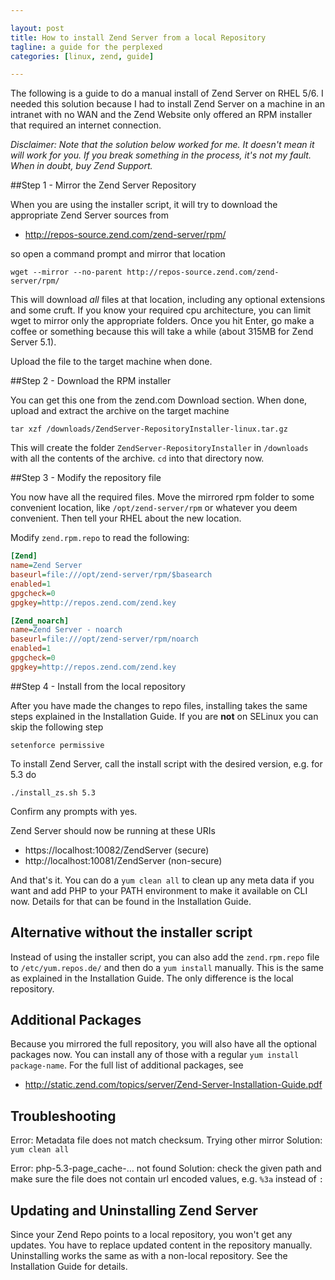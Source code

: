 ```yaml
---

layout: post
title: How to install Zend Server from a local Repository
tagline: a guide for the perplexed
categories: [linux, zend, guide]

---
```


The following is a guide to do a manual install of Zend Server on RHEL 5/6. I needed this solution because I had to install Zend Server on a machine in an intranet with no WAN and the Zend Website only offered an RPM installer that required an internet connection.

*Disclaimer: Note that the solution below worked for me. It doesn't mean it will work for you. If you break something in the process, it's not my fault. When in doubt, buy Zend Support.*

##Step 1 - Mirror the Zend Server Repository

When you are using the installer script, it will try to download the appropriate Zend Server sources from

- http://repos-source.zend.com/zend-server/rpm/

so open a command prompt and mirror that location

    wget --mirror --no-parent http://repos-source.zend.com/zend-server/rpm/

This will download *all* files at that location, including any optional extensions and some cruft. If you know
your required cpu architecture, you can limit wget to mirror only the appropriate folders. Once you hit Enter,
go make a coffee or something because this will take a while (about 315MB for Zend Server 5.1).

Upload the file to the target machine when done.

##Step 2 - Download the RPM installer

You can get this one from the zend.com Download section. When done, upload and extract the archive on the target machine

    tar xzf /downloads/ZendServer-RepositoryInstaller-linux.tar.gz

This will create the folder `ZendServer-RepositoryInstaller` in `/downloads` with all the contents of the archive.
`cd` into that directory now.

##Step 3 - Modify the repository file

You now have all the required files. Move the mirrored rpm folder to some convenient location, like
`/opt/zend-server/rpm` or whatever you deem convenient. Then tell your RHEL about the new location.

Modify `zend.rpm.repo` to read the following:

```ini
[Zend]
name=Zend Server
baseurl=file:///opt/zend-server/rpm/$basearch
enabled=1
gpgcheck=0
gpgkey=http://repos.zend.com/zend.key

[Zend_noarch]
name=Zend Server - noarch
baseurl=file:///opt/zend-server/rpm/noarch
enabled=1
gpgcheck=0
gpgkey=http://repos.zend.com/zend.key
```

##Step 4 - Install from the local repository

After you have made the changes to repo files, installing takes the same steps explained in the
Installation Guide. If you are **not** on SELinux you can skip the following step

    setenforce permissive

To install Zend Server, call the install script with the desired version, e.g. for 5.3 do

    ./install_zs.sh 5.3

Confirm any prompts with yes.

Zend Server should now be running at these URIs

- https://localhost:10082/ZendServer (secure)
- http://localhost:10081/ZendServer (non-secure)

And that's it. You can do a `yum clean all` to clean up any meta data if you want and add PHP to your PATH environment to make it available on CLI now. Details for that can be found in the Installation Guide.

## Alternative without the installer script

Instead of using the installer script, you can also add the `zend.rpm.repo` file to `/etc/yum.repos.de/` and then do a `yum install` manually. This is the same as explained in the Installation Guide. The only difference is the local repository.

## Additional Packages

Because you mirrored the full repository, you will also have all the optional packages now. You can install any
of those with a regular `yum install package-name`. For the full list of additional packages, see

- http://static.zend.com/topics/server/Zend-Server-Installation-Guide.pdf

## Troubleshooting

Error: Metadata file does not match checksum. Trying other mirror
Solution: `yum clean all`

Error: php-5.3-page_cache-&hellip; not found
Solution: check the given path and make sure the file does not contain url encoded values, e.g. `%3a` instead of `:`

## Updating and Uninstalling Zend Server

Since your Zend Repo points to a local repository, you won't get any updates. You have to replace updated content in the repository manually. Uninstalling works the same as with a non-local repository. See the Installation Guide for details.